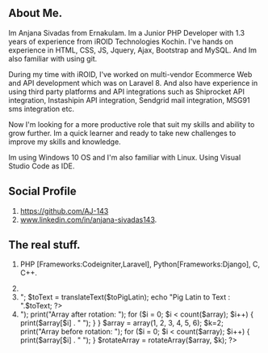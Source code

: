 ## About Me.

Im Anjana Sivadas from Ernakulam. Im a Junior PHP Developer with 1.3 years of experience from iROID Technologies Kochin. I've hands on experience in HTML, CSS, JS, Jquery, Ajax, Bootstrap and MySQL. And Im also familiar with using git.

During my time with iROID, I've worked on multi-vendor Ecommerce Web and API development which was on Laravel 8. And also have experience in using third party platforms and API integrations such as Shiprocket API integration, Instashipin API integration, Sendgrid mail integration, MSG91 sms integration etc.

Now I'm looking for a more productive role that suit my skills and ability to grow further.
Im a quick learner and ready to take new challenges to improve my skills and knowledge.

Im using Windows 10 OS and I'm also familiar with Linux. Using Visual Studio Code as IDE.

## Social Profile
1. https://github.com/AJ-143
2. www.linkedin.com/in/anjana-sivadas143.

## The real stuff.
1. PHP [Frameworks:Codeigniter,Laravel], Python[Frameworks:Django], C, C++.
2. <?php

        function numToArray($num){
            $array = str_split($num);
            return $array;
        }

        $numToArray = numToArray(123);
        print_r($numToArray);       
    ?>
    
    <!-- Output:  Array ( [0] => 1 [1] => 2 [2] => 3 )-->

3. <?php

        function translateText($text){
            if(strpos($text, 'ay')){
                $words = explode(' ', $text);
                $translated = '';
                foreach ($words as $word) {
                    $str = substr($word, 0, -2);
                    $last = substr($str, -1);
                    $new = substr($str, 0, -1);
                    $translated .= $last.$new." "; 
                }
            }else{
                $words = explode(' ', $text);
                $translated = '';
                foreach ($words as $word) {
                    $first = $word[0];
                    $translated .= substr($word, 1).$first."ay ";
                }
            }
            return $translated;
        }

        $toPigLatin = translateText("Yellow Fish");
        echo "Text to Pig Latin : ".$toPigLatin."<br>";       

        $toText = translateText($toPigLatin);
        echo "Pig Latin to Text : ".$toText;     
    ?>

    <!-- Output: Text to Pig Latin : ellowYay ishFay Pig Latin to Text : Yellow Fish-->

4. <?php

        function rotateArray($array, $k){
            for ($i = 1; $i <= $k; $i++){  
                $first = $array[0];  
                for($j = 0; $j < count($array)-1; $j++){  
                    $array[$j] = $array[$j+1];  
                }  
                $array[$j] = $first;  
            }  
            print("<br>");
            print("Array after rotation: ");  
            for ($i = 0; $i < count($array); $i++) {   
                print($array[$i] . " ");   
            } 
        }

        $array = array(1, 2, 3, 4, 5, 6); 
        $k=2;
        print("Array before rotation: ");  
        for ($i = 0; $i < count($array); $i++) {   
            print($array[$i] . " ");   
        } 
        
        $rotateArray = rotateArray($array, $k);

    ?>

<!-- Output:    Array before rotation: 1 2 3 4 5 6
                Array after rotation: 3 4 5 6 1 2       -->